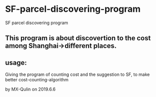 # SF-parcel-discovering-program

SF parcel discovering program

## This program is about discovertion to the cost among Shanghai->different places.

## usage:

Giving the program of counting cost and the suggestion to SF, to make better cost-counting-algorithm
           

by MX-Qulin
on 2019.6.6
